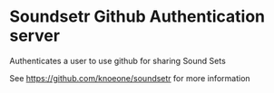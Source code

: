 
# Soundsetr Github Authentication server

Authenticates a user to use github for sharing Sound Sets

See https://github.com/knoeone/soundsetr for more information
